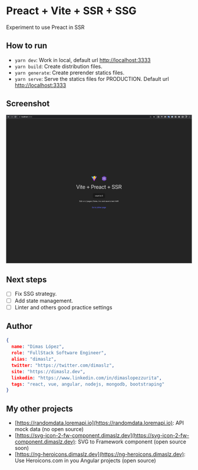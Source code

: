 # Preact + Vite + SSR + SSG

Experiment to use Preact in SSR

## How to run

* `yarn dev`: Work in local, default url [http://localhost:3333](http://localhost:3333)
* `yarn build`: Create distribution files.
* `yarn generate`: Create prerender statics files.
* `yarn serve`: Serve the statics files for PRODUCTION. Default url [http://localhost:3333](http://localhost:3333)

## Screenshot

![alt text](/app-screenshot.png)

## Next steps

* [ ] Fix SSG strategy.
* [ ] Add state management.
* [ ] Linter and others good practice settings

## Author

```json
{
  name: "Dimas López",
  role: "FullStack Software Engineer",
  alias: "dimaslz",
  twitter: "https://twitter.com/dimaslz",
  site: "https://dimaslz.dev",
  linkedin: "https://www.linkedin.com/in/dimaslopezzurita",
  tags: "react, vue, angular, nodejs, mongodb, bootstraping"
}
```

## My other projects

* [https://randomdata.loremapi.io](https://randomdata.loremapi.io): API mock data (no open source)
* [https://svg-icon-2-fw-component.dimaslz.dev](https://svg-icon-2-fw-component.dimaslz.dev): SVG to Framework component (open source soon)
* [https://ng-heroicons.dimaslz.dev](https://ng-heroicons.dimaslz.dev): Use Heroicons.com in you Angular projects (open source)
